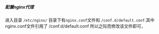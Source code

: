 ##### 配置nginx代理

进入目录 `/etc/nginx/`  目录下有`nginx.conf`文件和 `/conf.d/default.conf`.其中 nginx.conf文件引用了  /conf.d/default.conf  所以之际而修改该文件即可，

